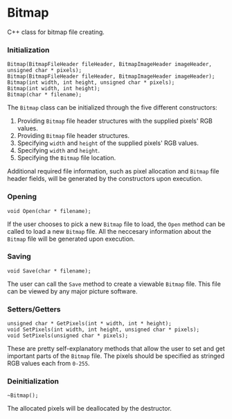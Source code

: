 # Bitmap
C++ class for bitmap file creating.

### Initialization
```
Bitmap(BitmapFileHeader fileHeader, BitmapImageHeader imageHeader, unsigned char * pixels);
Bitmap(BitmapFileHeader fileHeader, BitmapImageHeader imageHeader);
Bitmap(int width, int height, unsigned char * pixels);
Bitmap(int width, int height);
Bitmap(char * filename);
```
The `Bitmap` class can be initialized through the five different constructors:

1. Providing `Bitmap` file header structures with the supplied pixels' RGB values.
2. Providing `Bitmap` file header structures.
3. Specifying `width` and `height` of the supplied pixels' RGB values.
4. Specifying `width` and `height`.
5. Specifying the `Bitmap` file location.

Additional required file information, such as pixel allocation and `Bitmap` file header fields, will be generated by the constructors upon execution.

### Opening
```
void Open(char * filename);
```
If the user chooses to pick a new `Bitmap` file to load, the `Open` method can be called to load a new `Bitmap` file. All the neccesary information about the `Bitmap` file will be generated upon execution.

### Saving
```
void Save(char * filename);
```
The user can call the `Save` method to create a viewable `Bitmap` file. This file can be viewed by any major picture software.

### Setters/Getters
```
unsigned char * GetPixels(int * width, int * height);
void SetPixels(int width, int height, unsigned char * pixels);
void SetPixels(unsigned char * pixels);
```
These are pretty self-explanatory methods that allow the user to set and get important parts of the `Bitmap` file. The pixels should be specified as stringed RGB values each from `0-255`.

### Deinitialization
```
~Bitmap();
```
The allocated pixels will be deallocated by the destructor.
